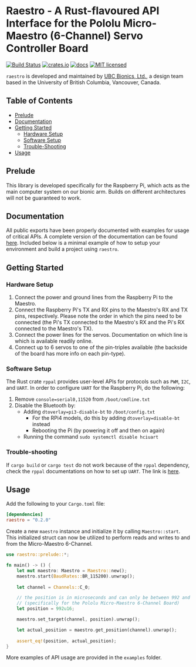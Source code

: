 # Raestro - A Rust-flavoured API Interface for the Pololu Micro-Maestro (6-Channel) Servo Controller Board
[![Build Status](https://travis-ci.com/raunakab/raestro.svg?branch=master)](https://travis-ci.com/github/raunakab/raestro)
[![crates.io](https://meritbadge.herokuapp.com/raestro)](https://crates.io/crates/raestro)
[![docs](https://docs.rs/raestro/badge.svg)](https://docs.rs/crate/raestro)
[![MIT licensed](https://img.shields.io/badge/license-MIT-blue.svg)](LICENSE.md)

`raestro` is developed and maintained by [UBC Bionics, Ltd.](https://ubcbionics.com/), a design team based in the University of British Columbia, Vancouver, Canada.

## Table of Contents
- [Prelude](#Prelude)
- [Documentation](#Documentation)
- [Getting Started](#Getting-Started)
	- [Hardware Setup](#Hardware-Setup)
	- [Software Setup](#Software-Setup)
	- [Trouble-Shooting](#Trouble-Shooting)
- [Usage](#Usage)

## Prelude
This library is developed specifically for the Raspberry Pi, which acts as the main computer system on our bionic arm. Builds on different architectures will not be guaranteed to work.

## Documentation
All public exports have been properly documented with examples for usage of critical APIs.
A complete version of the documentation can be found [here](https://docs.rs/raestro).
Included below is a minimal example of how to setup your environment and build a project using `raestro`.

## Getting Started

### Hardware Setup
1. Connect the power and ground lines from the Raspberry Pi to the Maestro.
2. Connect the Raspberry Pi's TX and RX pins to the Maestro's RX and TX pins, respectively. Please note the order in which the pins need to be connected (the Pi's TX connected to the Maestro's RX and the Pi's RX connected to the Maestro's TX).
3. Connect the power lines for the servos. Documentation on which line is which is available readily online.
4. Connect up to 6 servos to one of the pin-triples available (the backside of the board has more info on each pin-type).

### Software Setup
The Rust crate `rppal` provides user-level APIs for protocols such as `PWM`, `I2C`, and `UART`.
In order to configure `UART` for the Raspberry Pi, do the following:
1. Remove `console=serial0,11520` from `/boot/cmdline.txt`
2. Disable the Bluetooth by:
	* Adding `dtoverlay=pi3-disable-bt` to `/boot/config.txt`
		* For the RPi4 models, do this by adding `dtoverlay=disable-bt` instead
		* Rebooting the Pi (by powering it off and then on again)
	* Running the command `sudo systemctl disable hciuart`

### Trouble-shooting
If `cargo build` or `cargo test` do not work because of the `rppal` dependency, check the `rppal` documentations on how to set up `UART`.
The link is [here](https://docs.rs/rppal/0.11.3/rppal/uart/index.html).

## Usage
Add the following to your `Cargo.toml` file:
```toml
[dependencies]
raestro = "0.2.0"
```
Create a new `maestro` instance and initialize it by calling `Maestro::start`.
This initialized struct can now be utilized to perform reads and writes to and from the Micro-Maestro 6-Channel.
```rust
use raestro::prelude::*;

fn main() -> () {
	let mut maestro: Maestro = Maestro::new();
	maestro.start(BaudRates::BR_115200).unwrap();
    
	let channel = Channels::C_0;

	// the position is in microseconds and can only be between 992 and 2000
	// (specifically for the Pololu Micro-Maestro 6-Channel Board)
	let position = 992u16;

	maestro.set_target(channel, position).unwrap();

	let actual_position = maestro.get_position(channel).unwrap();
	
	assert_eq!(position, actual_position);
}
```
More examples of API usage are provided in the `examples` folder.
